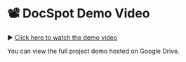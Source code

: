 
# 📽️ DocSpot Demo Video

▶️ [Click here to watch the demo video](https://drive.google.com/file/d/180JDaDJP01nu-xU6wG6LZwWE9oScPUpy/view?usp=drivesdk)

You can view the full project demo hosted on Google Drive.
